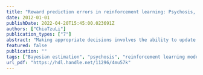 ```yaml
---
title: "Reward prediction errors in reinforcement learning: Psychosis, personality, and modeling issues"
date: 2012-01-01
publishDate: 2022-04-20T15:45:00.023691Z
authors: ["ChiaTzuLi"]
publication_types: ["7"]
abstract: "Making appropriate decisions involves the ability to update information of alternatives from previous experiences. In particular, the updated reward prediction error (RPE) – a discrepancy between the predicted and the actual rewards, is regarded as being encoded by dopamine neurons. Two issues about RPE were discussed in this thesis. First, dysfunction of RPE might link abnormal dopamine systems and therefore the formation of psychotic symptoms (i.e., hallucination and delusion) in schizophrenia (SZ). To examine this hypothesis, we tested SZ patients and healthy controls using a feedback-based “dynamic rewarding task,” in which the subject was required to choose between two different reward options that were alternated in a block fashion. We fit the experimental data with a (standard) reinforcement learning (RL) model using the Bayesian estimation approach. Model-fitting results revealed that SZ patients update their values more rapidly and have more exploratory decisions. We also found that the degree of exploration increases with the severity of the psychotic symptoms. These findings support the hypothesis that abnormal RPE processes correlate with aberrant dopaminergic activities and subjective psychotic experiences. Second, since an individual’s heritable trait might predispose her/his decision-making behavior, we conducted a Tridimensional Personality Questionnaire on subjects to investigate the correlation between personality traits and the estimated parameters in the RL model. Results showed that college students with higher novelty seeking scores have lower value-updating rates, and those with higher reward dependence scores have higher degree of explorations. Moreover, gender differences were found in the task performance. However, no similar patterns were found in SZ patients. Finally, we briefly discussed two modeling issues that are yet to be resolved. The first concerns the negative correlation between the learning rate parameter and the perseveration parameter in the RL model. The second concerns the issue of scale invariance with regard to the perseveration parameter in the RL model. 動物與人在不確定性環境中決策皆需經由試誤學習才能學習到環境的規則，對環境形成預期並依此作為未來決策的依據。根據增強學習理論的假設，預期的更新發生於預期與實際經驗之間有落差時，該落差被稱為酬賞預測誤差（reward prediction error, RPE）。當研究發現多巴胺細胞能夠記錄RPE訊號，RPE在神經科學的研究開始興起。本研究包含兩個議題，分別探討（i）精神分裂症病人（schizophrenia, SZ）的精神病症狀與RPE之關係，（ii）個體在性格上的差異是否影響RPE的處理歷程。首先，有學者認為多巴胺系統異常導致RPE處理錯誤是SZ病人產生精神病症狀（例如：幻覺與妄想）的原因。為檢驗該假設，本研究讓SZ病人進行以兩選項之機率學習的回饋性決策—動態酬賞作業，在作業中得到酬賞機率大的選項每過一段時間會改變，而且該改變不會告知受試者。本研究使用增強學習模型來分析資料，參數估計使用貝氏估計法。研究發現SZ病人更新預期的速度比較快且有較多探索性決策。此外，隨著病人的精神病症狀越嚴重，則會有越多的探索性決策。這些研究結果與假設相符。研究的第二部份分析Cloninger之三向度性格量表各向度得分與動態酬賞作業表現的相關，結果發現一般大學生在動態酬賞作業的表現存在性別差異，而且新奇追求傾向越高者其更新預期的速度越慢，酬賞依賴傾向越高者其探索性決策越多。然而，在SZ病人並無發現類似的結果。另外，本研究也約略討論增強學習模型的參數性質，包括參數間的相關性與單位不變性。"
featured: false
publication: ""
tags: ["Bayesian estimation", "psychosis", "reinforcement learning model", "reward prediction error", "schizophrenia", "Tridimensional Personality Questionnaire"]
url_pdf: "https://hdl.handle.net/11296/4mu57k"
---
```


